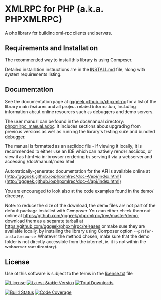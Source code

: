 XMLRPC for PHP (a.k.a. PHPXMLRPC)
=================================

A php library for building xml-rpc clients and servers.

Requirements and Installation
-----------------------------

The recommended way to install this library is using Composer.

Detailed installation instructions are in the [INSTALL.md](INSTALL.md) file, along with system requirements listing.

Documentation
-------------

See the documentation page at [gggeek.github.io/phpxmlrpc](https://gggeek.github.io/phpxmlrpc) for a list of the
library main features and all project related information, including information about online resources such as debuggers
and demo servers.

The user manual can be found in the doc/manual directory: [phpxmlrpc_manual.adoc](doc/manual/phpxmlrpc_manual.adoc).
It includes sections about upgrading from previous versions as well as running the library's testing suite and bundled
debugger.

The manual is formatted as an asciidoc file - if viewing it locally, it is recommended to either use an IDE which can
natively render asciidoc, or view it as html via in-browser rendering by serving it via a webserver and accessing
/doc/manual/index.html

Automatically-generated documentation for the API is available online at [http://gggeek.github.io/phpxmlrpc/doc-4/api/index.html](http://gggeek.github.io/phpxmlrpc/doc-4/api/index.html)

You are encouraged to look also at the code examples found in the demo/ directory.

Note: to reduce the size of the download, the demo files are not part of the default package installed with Composer.
You can either check them out online at https://github.com/gggeek/phpxmlrpc/tree/master/demo, download them as a separate
tarball at https://github.com/gggeek/phpxmlrpc/releases or make sure they are available locally, by installing the library
using Composer option `--prefer-install=source`. Whatever the method chosen, make sure that the demo folder is not directly
accessible from the internet, ie. it is not within the webserver root directory).

License
-------
Use of this software is subject to the terms in the [license.txt](license.txt) file


[![License](https://poser.pugx.org/phpxmlrpc/phpxmlrpc/license)](https://packagist.org/packages/phpxmlrpc/phpxmlrpc)
[![Latest Stable Version](https://poser.pugx.org/phpxmlrpc/phpxmlrpc/v/stable)](https://packagist.org/packages/phpxmlrpc/phpxmlrpc)
[![Total Downloads](https://poser.pugx.org/phpxmlrpc/phpxmlrpc/downloads)](https://packagist.org/packages/phpxmlrpc/phpxmlrpc)

[![Build Status](https://github.com/gggeek/phpxmlrpc/actions/workflows/ci.yaml/badge.svg)](https://github.com/gggeek/phpxmlrpc/actions/workflows/ci.yml)
[![Code Coverage](https://codecov.io/gh/gggeek/phpxmlrpc/branch/master/graph/badge.svg)](https://app.codecov.io/gh/gggeek/phpxmlrpc)
